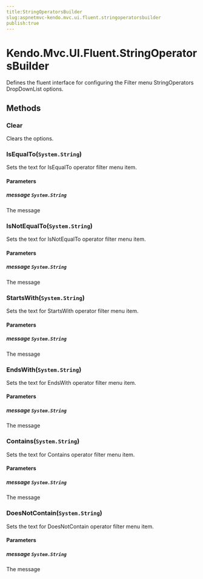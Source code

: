```yaml
---
title:StringOperatorsBuilder
slug:aspnetmvc-kendo.mvc.ui.fluent.stringoperatorsbuilder
publish:true
---
```


# Kendo.Mvc.UI.Fluent.StringOperatorsBuilder
Defines the fluent interface for configuring the Filter menu StringOperators DropDownList options.



## Methods

### Clear
Clears the options.





### IsEqualTo(`System.String`)
Sets the text for IsEqualTo operator filter menu item.



#### Parameters

##### message `System.String`
The message




### IsNotEqualTo(`System.String`)
Sets the text for IsNotEqualTo operator filter menu item.



#### Parameters

##### message `System.String`
The message




### StartsWith(`System.String`)
Sets the text for StartsWith operator filter menu item.



#### Parameters

##### message `System.String`
The message




### EndsWith(`System.String`)
Sets the text for EndsWith operator filter menu item.



#### Parameters

##### message `System.String`
The message




### Contains(`System.String`)
Sets the text for Contains operator filter menu item.



#### Parameters

##### message `System.String`
The message




### DoesNotContain(`System.String`)
Sets the text for DoesNotContain operator filter menu item.



#### Parameters

##### message `System.String`
The message





